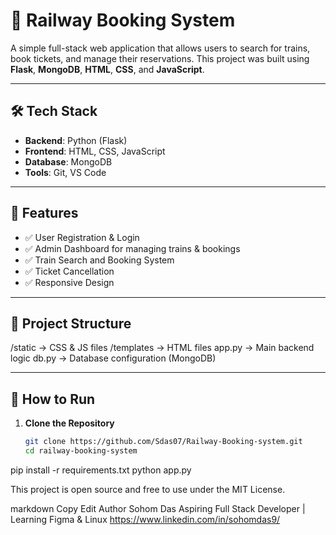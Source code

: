 # 🚆 Railway Booking System

A simple full-stack web application that allows users to search for trains, book tickets, and manage their reservations. This project was built using **Flask**, **MongoDB**, **HTML**, **CSS**, and **JavaScript**.

---

## 🛠️ Tech Stack

- **Backend**: Python (Flask)
- **Frontend**: HTML, CSS, JavaScript
- **Database**: MongoDB
- **Tools**: Git, VS Code

---

## 📌 Features

- ✅ User Registration & Login
- ✅ Admin Dashboard for managing trains & bookings
- ✅ Train Search and Booking System
- ✅ Ticket Cancellation
- ✅ Responsive Design

---

## 📁 Project Structure
/static → CSS & JS files
/templates → HTML files
app.py → Main backend logic
db.py → Database configuration (MongoDB)

---

## 🚀 How to Run

1. **Clone the Repository**
   ```bash
   git clone https://github.com/Sdas07/Railway-Booking-system.git
   cd railway-booking-system
pip install -r requirements.txt
python app.py

This project is open source and free to use under the MIT License.

markdown
Copy
Edit
Author 
Sohom Das
Aspiring Full Stack Developer | Learning Figma & Linux
https://www.linkedin.com/in/sohomdas9/
